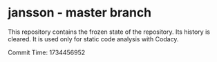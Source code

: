 # jansson - master branch

This repository contains the frozen state of the repository.
Its history is cleared. It is used only for static code
analysis with Codacy.

Commit Time: 1734456952